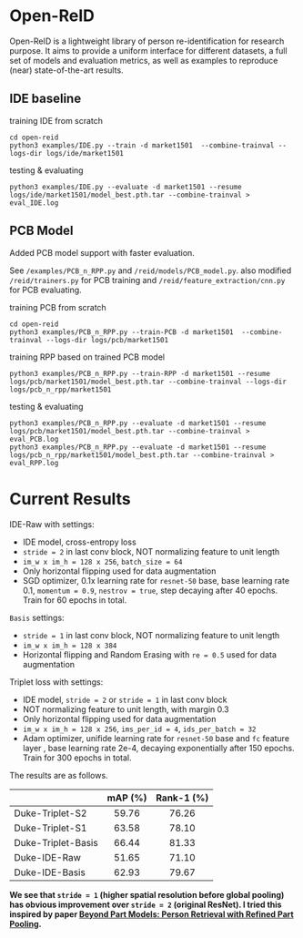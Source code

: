 # Open-ReID

Open-ReID is a lightweight library of person re-identification for research
purpose. It aims to provide a uniform interface for different datasets, a full
set of models and evaluation metrics, as well as examples to reproduce (near)
state-of-the-art results.

## IDE baseline
training IDE from scratch
```angular2html
cd open-reid
python3 examples/IDE.py --train -d market1501  --combine-trainval --logs-dir logs/ide/market1501
```


testing & evaluating
```angular2html
python3 examples/IDE.py --evaluate -d market1501 --resume logs/ide/market1501/model_best.pth.tar --combine-trainval > eval_IDE.log
```


## PCB Model

Added PCB model support with faster evaluation.

See `/examples/PCB_n_RPP.py` and `/reid/models/PCB_model.py`. also modified `/reid/trainers.py` for PCB training and  `/reid/feature_extraction/cnn.py` for PCB evaluating.

training PCB from scratch
```angular2html
cd open-reid
python3 examples/PCB_n_RPP.py --train-PCB -d market1501  --combine-trainval --logs-dir logs/pcb/market1501
```

training RPP based on trained PCB model
```angular2html
python3 examples/PCB_n_RPP.py --train-RPP -d market1501 --resume logs/pcb/market1501/model_best.pth.tar --combine-trainval --logs-dir logs/pcb_n_rpp/market1501
```

testing & evaluating
```angular2html
python3 examples/PCB_n_RPP.py --evaluate -d market1501 --resume logs/pcb/market1501/model_best.pth.tar --combine-trainval > eval_PCB.log
python3 examples/PCB_n_RPP.py --evaluate -d market1501 --resume logs/pcb_n_rpp/market1501/model_best.pth.tar --combine-trainval > eval_RPP.log
```


# Current Results

IDE-Raw with settings:
- IDE model, cross-entropy loss
- `stride = 2` in last conv block, NOT normalizing feature to unit length
- `im_w x im_h = 128 x 256`, `batch_size = 64`
- Only horizontal flipping used for data augmentation
- SGD optimizer, 0.1x learning rate for `resnet-50` base, base learning rate 0.1, `momentum = 0.9`, `nestrov = true`, step decaying after 40 epochs. Train for 60 epochs in total.


`Basis` settings:
- `stride = 1` in last conv block, NOT normalizing feature to unit length
- `im_w x im_h = 128 x 384`
- Horizontal flipping and Random Erasing with `re = 0.5` used for data augmentation

Triplet loss with settings:
- IDE model, `stride = 2` or `stride = 1` in last conv block
- NOT normalizing feature to unit length, with margin 0.3
- Only horizontal flipping used for data augmentation
- `im_w x im_h = 128 x 256`, `ims_per_id = 4`, `ids_per_batch = 32`
- Adam optimizer, unifide learning rate for `resnet-50` base and `fc` feature layer , base learning rate 2e-4, decaying exponentially after 150 epochs. Train for 300 epochs in total.

The results are as follows. 

|                       | mAP (%) | Rank-1 (%) |
| ---                   | :---: | :---: |
| Duke-Triplet-S2       | 59.76 | 76.26 |
| Duke-Triplet-S1       | 63.58 | 78.10 |
| Duke-Triplet-Basis    | 66.44 | 81.33 |
| Duke-IDE-Raw          | 51.65 | 71.10 |
| Duke-IDE-Basis        | 62.93 | 79.67 |

**We see that `stride = 1` (higher spatial resolution before global pooling) has obvious improvement over `stride = 2` (original ResNet). I tried this inspired by paper [Beyond Part Models: Person Retrieval with Refined Part Pooling](https://arxiv.org/abs/1711.09349).**
